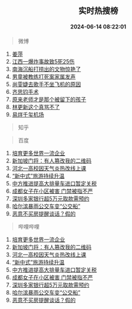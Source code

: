 <div align="center"><h2>实时热搜榜</h2><h4>2024-06-14 08:22:01</h4></div>

> 微博  

1. [姜萍](https://s.weibo.com/weibo?q=%E5%A7%9C%E8%90%8D&t=31&band_rank=1&Refer=top)<br />
2. [江西一爆炸事故致5死25伤](https://s.weibo.com/weibo?q=%23%E6%B1%9F%E8%A5%BF%E4%B8%80%E7%88%86%E7%82%B8%E4%BA%8B%E6%95%85%E8%87%B45%E6%AD%BB25%E4%BC%A4%23&t=31&band_rank=2&Refer=top)<br />
3. [南海沉船打捞出的文物惊艳了](https://s.weibo.com/weibo?q=%23%E5%8D%97%E6%B5%B7%E6%B2%89%E8%88%B9%E6%89%93%E6%8D%9E%E5%87%BA%E7%9A%84%E6%96%87%E7%89%A9%E6%83%8A%E8%89%B3%E4%BA%86%23&t=31&band_rank=3&Refer=top)<br />
4. [男童被教练打死案家属发声](https://s.weibo.com/weibo?q=%23%E7%94%B7%E7%AB%A5%E8%A2%AB%E6%95%99%E7%BB%83%E6%89%93%E6%AD%BB%E6%A1%88%E5%AE%B6%E5%B1%9E%E5%8F%91%E5%A3%B0%23&t=31&band_rank=4&Refer=top)<br />
5. [尚雯婕去歌手不坐飞机的原因](https://s.weibo.com/weibo?q=%23%E5%B0%9A%E9%9B%AF%E5%A9%95%E5%8E%BB%E6%AD%8C%E6%89%8B%E4%B8%8D%E5%9D%90%E9%A3%9E%E6%9C%BA%E7%9A%84%E5%8E%9F%E5%9B%A0%23&t=31&band_rank=5&Refer=top)<br />
6. [齐思钧手术](https://s.weibo.com/weibo?q=%E9%BD%90%E6%80%9D%E9%92%A7%E6%89%8B%E6%9C%AF&t=31&band_rank=6&Refer=top)<br />
7. [原来老师才是那个被留下的孩子](https://s.weibo.com/weibo?q=%23%E5%8E%9F%E6%9D%A5%E8%80%81%E5%B8%88%E6%89%8D%E6%98%AF%E9%82%A3%E4%B8%AA%E8%A2%AB%E7%95%99%E4%B8%8B%E7%9A%84%E5%AD%A9%E5%AD%90%23&t=31&band_rank=7&Refer=top)<br />
8. [林更新这个真骂不了](https://s.weibo.com/weibo?q=%23%E6%9E%97%E6%9B%B4%E6%96%B0%E8%BF%99%E4%B8%AA%E7%9C%9F%E9%AA%82%E4%B8%8D%E4%BA%86%23&t=31&band_rank=8&Refer=top)<br />
9. [易烊千玺机场](https://s.weibo.com/weibo?q=%E6%98%93%E7%83%8A%E5%8D%83%E7%8E%BA%E6%9C%BA%E5%9C%BA&t=31&band_rank=9&Refer=top)<br />

> 知乎  


> 百度  

1. [培育更多世界一流企业](https://www.baidu.com/s?wd=%E5%9F%B9%E8%82%B2%E6%9B%B4%E5%A4%9A%E4%B8%96%E7%95%8C%E4%B8%80%E6%B5%81%E4%BC%81%E4%B8%9A&sa=fyb_news&rsv_dl=fyb_news)<br />
2. [新加坡门将：有人篡改我的二维码](https://www.baidu.com/s?wd=%E6%96%B0%E5%8A%A0%E5%9D%A1%E9%97%A8%E5%B0%86%EF%BC%9A%E6%9C%89%E4%BA%BA%E7%AF%A1%E6%94%B9%E6%88%91%E7%9A%84%E4%BA%8C%E7%BB%B4%E7%A0%81&sa=fyb_news&rsv_dl=fyb_news)<br />
3. [河北一高校因天气炎热改线上课](https://www.baidu.com/s?wd=%E6%B2%B3%E5%8C%97%E4%B8%80%E9%AB%98%E6%A0%A1%E5%9B%A0%E5%A4%A9%E6%B0%94%E7%82%8E%E7%83%AD%E6%94%B9%E7%BA%BF%E4%B8%8A%E8%AF%BE&sa=fyb_news&rsv_dl=fyb_news)<br />
4. [“新中式”旅游持续升温](https://www.baidu.com/s?wd=%E2%80%9C%E6%96%B0%E4%B8%AD%E5%BC%8F%E2%80%9D%E6%97%85%E6%B8%B8%E6%8C%81%E7%BB%AD%E5%8D%87%E6%B8%A9&sa=fyb_news&rsv_dl=fyb_news)<br />
5. [中方推进提高大排量车进口暂定关税](https://www.baidu.com/s?wd=%E4%B8%AD%E6%96%B9%E6%8E%A8%E8%BF%9B%E6%8F%90%E9%AB%98%E5%A4%A7%E6%8E%92%E9%87%8F%E8%BD%A6%E8%BF%9B%E5%8F%A3%E6%9A%82%E5%AE%9A%E5%85%B3%E7%A8%8E&sa=fyb_news&rsv_dl=fyb_news)<br />
6. [成都女子在小区被害 门禁被指不严](https://www.baidu.com/s?wd=%E6%88%90%E9%83%BD%E5%A5%B3%E5%AD%90%E5%9C%A8%E5%B0%8F%E5%8C%BA%E8%A2%AB%E5%AE%B3+%E9%97%A8%E7%A6%81%E8%A2%AB%E6%8C%87%E4%B8%8D%E4%B8%A5&sa=fyb_news&rsv_dl=fyb_news)<br />
7. [深圳多家银行超5万元取款需预约](https://www.baidu.com/s?wd=%E6%B7%B1%E5%9C%B3%E5%A4%9A%E5%AE%B6%E9%93%B6%E8%A1%8C%E8%B6%855%E4%B8%87%E5%85%83%E5%8F%96%E6%AC%BE%E9%9C%80%E9%A2%84%E7%BA%A6&sa=fyb_news&rsv_dl=fyb_news)<br />
8. [哈尔滨暴雨公交车变“公交船”](https://www.baidu.com/s?wd=%E5%93%88%E5%B0%94%E6%BB%A8%E6%9A%B4%E9%9B%A8%E5%85%AC%E4%BA%A4%E8%BD%A6%E5%8F%98%E2%80%9C%E5%85%AC%E4%BA%A4%E8%88%B9%E2%80%9D&sa=fyb_news&rsv_dl=fyb_news)<br />
9. [恶意不买房提醒谈话？假的](https://www.baidu.com/s?wd=%E6%81%B6%E6%84%8F%E4%B8%8D%E4%B9%B0%E6%88%BF%E6%8F%90%E9%86%92%E8%B0%88%E8%AF%9D%EF%BC%9F%E5%81%87%E7%9A%84&sa=fyb_news&rsv_dl=fyb_news)<br />

> 哔哩哔哩  

1. [培育更多世界一流企业](https://www.baidu.com/s?wd=%E5%9F%B9%E8%82%B2%E6%9B%B4%E5%A4%9A%E4%B8%96%E7%95%8C%E4%B8%80%E6%B5%81%E4%BC%81%E4%B8%9A&sa=fyb_news&rsv_dl=fyb_news)<br />
2. [新加坡门将：有人篡改我的二维码](https://www.baidu.com/s?wd=%E6%96%B0%E5%8A%A0%E5%9D%A1%E9%97%A8%E5%B0%86%EF%BC%9A%E6%9C%89%E4%BA%BA%E7%AF%A1%E6%94%B9%E6%88%91%E7%9A%84%E4%BA%8C%E7%BB%B4%E7%A0%81&sa=fyb_news&rsv_dl=fyb_news)<br />
3. [河北一高校因天气炎热改线上课](https://www.baidu.com/s?wd=%E6%B2%B3%E5%8C%97%E4%B8%80%E9%AB%98%E6%A0%A1%E5%9B%A0%E5%A4%A9%E6%B0%94%E7%82%8E%E7%83%AD%E6%94%B9%E7%BA%BF%E4%B8%8A%E8%AF%BE&sa=fyb_news&rsv_dl=fyb_news)<br />
4. [“新中式”旅游持续升温](https://www.baidu.com/s?wd=%E2%80%9C%E6%96%B0%E4%B8%AD%E5%BC%8F%E2%80%9D%E6%97%85%E6%B8%B8%E6%8C%81%E7%BB%AD%E5%8D%87%E6%B8%A9&sa=fyb_news&rsv_dl=fyb_news)<br />
5. [中方推进提高大排量车进口暂定关税](https://www.baidu.com/s?wd=%E4%B8%AD%E6%96%B9%E6%8E%A8%E8%BF%9B%E6%8F%90%E9%AB%98%E5%A4%A7%E6%8E%92%E9%87%8F%E8%BD%A6%E8%BF%9B%E5%8F%A3%E6%9A%82%E5%AE%9A%E5%85%B3%E7%A8%8E&sa=fyb_news&rsv_dl=fyb_news)<br />
6. [成都女子在小区被害 门禁被指不严](https://www.baidu.com/s?wd=%E6%88%90%E9%83%BD%E5%A5%B3%E5%AD%90%E5%9C%A8%E5%B0%8F%E5%8C%BA%E8%A2%AB%E5%AE%B3+%E9%97%A8%E7%A6%81%E8%A2%AB%E6%8C%87%E4%B8%8D%E4%B8%A5&sa=fyb_news&rsv_dl=fyb_news)<br />
7. [深圳多家银行超5万元取款需预约](https://www.baidu.com/s?wd=%E6%B7%B1%E5%9C%B3%E5%A4%9A%E5%AE%B6%E9%93%B6%E8%A1%8C%E8%B6%855%E4%B8%87%E5%85%83%E5%8F%96%E6%AC%BE%E9%9C%80%E9%A2%84%E7%BA%A6&sa=fyb_news&rsv_dl=fyb_news)<br />
8. [哈尔滨暴雨公交车变“公交船”](https://www.baidu.com/s?wd=%E5%93%88%E5%B0%94%E6%BB%A8%E6%9A%B4%E9%9B%A8%E5%85%AC%E4%BA%A4%E8%BD%A6%E5%8F%98%E2%80%9C%E5%85%AC%E4%BA%A4%E8%88%B9%E2%80%9D&sa=fyb_news&rsv_dl=fyb_news)<br />
9. [恶意不买房提醒谈话？假的](https://www.baidu.com/s?wd=%E6%81%B6%E6%84%8F%E4%B8%8D%E4%B9%B0%E6%88%BF%E6%8F%90%E9%86%92%E8%B0%88%E8%AF%9D%EF%BC%9F%E5%81%87%E7%9A%84&sa=fyb_news&rsv_dl=fyb_news)<br />
